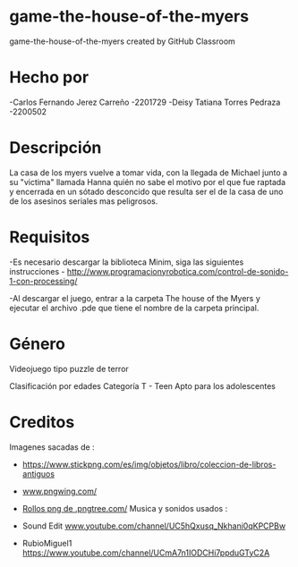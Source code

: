 # game-the-house-of-the-myers
game-the-house-of-the-myers created by GitHub Classroom


# Hecho por
-Carlos Fernando Jerez Carreño -2201729
-Deisy Tatiana Torres Pedraza -2200502


# Descripción

La casa de los myers vuelve a tomar vida, con la llegada de Michael junto a su "victima" llamada Hanna quién no sabe el motivo por el que fue raptada y encerrada en un sótado desconcido que resulta ser el de la casa de uno de los asesinos seriales mas peligrosos.

# Requisitos

-Es necesario descargar la biblioteca Minim, siga las siguientes instrucciones - http://www.programacionyrobotica.com/control-de-sonido-1-con-processing/

-Al descargar el juego, entrar a la carpeta The house of the Myers y ejecutar el archivo .pde que tiene el nombre de la carpeta principal.

# Género

Videojuego tipo puzzle de terror

Clasificación por edades
Categoría T - Teen
Apto para los adolescentes

# Creditos
Imagenes sacadas de :
- https://www.stickpng.com/es/img/objetos/libro/coleccion-de-libros-antiguos
-  www.pngwing.com/ 
- <a href='https://.pngtree.com/so/Rollos'>Rollos png de .pngtree.com/</a>
Musica y sonidos usados :

- Sound Edit www.youtube.com/channel/UC5hQxusq_Nkhani0qKPCPBw
- RubioMiguel1 https://www.youtube.com/channel/UCmA7n1IODCHi7ppduGTyC2A